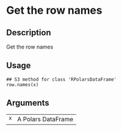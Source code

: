 
# Get the row names

## Description

Get the row names

## Usage

<pre><code class='language-R'>## S3 method for class 'RPolarsDataFrame'
row.names(x)
</code></pre>

## Arguments

<table>
<tr>
<td style="white-space: nowrap; font-family: monospace; vertical-align: top">
<code id="row.names.RPolarsDataFrame_:_x">x</code>
</td>
<td>
A Polars DataFrame
</td>
</tr>
</table>
